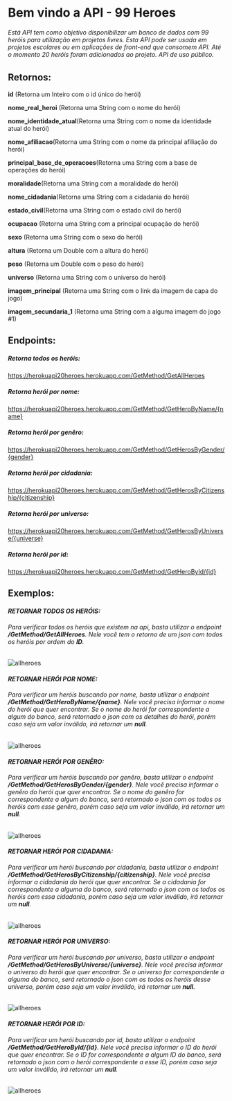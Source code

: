 # Bem vindo a API - 99 Heroes


###### Está API tem como objetivo disponibilizar um banco de dados com 99 heróis para utilização em projetos livres. Esta API pode ser usada em projetos escolares ou em aplicações de front-end que consomem API. Até o momento 20 heróis foram adicionados ao projeto. API de uso público.

## Retornos:
**id** (Retorna um Inteiro com o id único do herói) 

**nome_real_heroi** (Retorna uma String com o nome do herói)

**nome_identidade_atual**(Retorna uma String com o nome da identidade atual do herói)

**nome_afiliacao**(Retorna uma String com o nome da principal afiliação do herói)

**principal_base_de_operacoes**(Retorna uma String com a base de operações do herói)

**moralidade**(Retorna uma String com a moralidade do herói)

**nome_cidadania**(Retorna uma String com a cidadania do herói)

**estado_civil**(Retorna uma String com o estado civil do herói)

**ocupacao** (Retorna uma String com a principal ocupação do herói)

**sexo** (Retorna uma String com o sexo do herói)

**altura** (Retorna um Double com a altura do herói) 

**peso** (Retorna um Double com o peso do herói) 

**universo** (Retorna uma String com o universo do herói)

**imagem_principal** (Retorna uma String com o link da imagem de capa do jogo)

**imagem_secundaria_1** (Retorna uma String com a alguma imagem do jogo #1)



## Endpoints:
##### Retorna todos os heróis:
https://herokuapi20heroes.herokuapp.com/GetMethod/GetAllHeroes

##### Retorna herói por nome:
https://herokuapi20heroes.herokuapp.com/GetMethod/GetHeroByName/{name}

##### Retorna herói por genêro:
https://herokuapi20heroes.herokuapp.com/GetMethod/GetHerosByGender/{gender}

##### Retorna herói por cidadania:
https://herokuapi20heroes.herokuapp.com/GetMethod/GetHerosByCitizenship/{citizenship}

##### Retorna herói por universo:
https://herokuapi20heroes.herokuapp.com/GetMethod/GetHerosByUniverse/{universe}

##### Retorna herói por id:
https://herokuapi20heroes.herokuapp.com/GetMethod/GetHeroById/{id}

## Exemplos:

#### ***RETORNAR TODOS OS HERÓIS:***
###### Para verificar todos os heróis que existem na api, basta utilizar o endpoint ***/GetMethod/GetAllHeroes***. Nele você tem o retorno de um json com todos os heróis por ordem do ***ID***.
![allheroes](https://user-images.githubusercontent.com/62068883/170247052-17bf865f-d8ef-4a6c-8372-583ec4cd09b2.PNG)


#### ***RETORNAR HERÓI POR NOME:***
###### Para verificar um heróis buscando por nome, basta utilizar o endpoint ***/GetMethod/GetHeroByName/{name}***. Nele você precisa informar o nome do herói que quer encontrar. Se o nome do herói for correspondente a algum do banco, será retornado o json com os detalhes do herói, porém caso seja um valor inválido, irá retornar um ***null***.
![allheroes](https://user-images.githubusercontent.com/62068883/170247052-17bf865f-d8ef-4a6c-8372-583ec4cd09b2.PNG)


#### ***RETORNAR HERÓI POR GENÊRO:***
###### Para verificar um heróis buscando por genêro, basta utilizar o endpoint ***/GetMethod/GetHerosByGender/{gender}***. Nele você precisa informar o genêro do herói que quer encontrar. Se o nome do genêro for correspondente a algum do banco, será retornado o json com os todos os heróis com esse genêro, porém caso seja um valor inválido, irá retornar um ***null***.
![allheroes](https://user-images.githubusercontent.com/62068883/170247052-17bf865f-d8ef-4a6c-8372-583ec4cd09b2.PNG)


#### ***RETORNAR HERÓI POR CIDADANIA:***
###### Para verificar um herói buscando por cidadania, basta utilizar o endpoint ***/GetMethod/GetHerosByCitizenship/{citizenship}***. Nele você precisa informar a cidadania do herói que quer encontrar. Se a cidadania for correspondente a alguma do banco, será retornado o json com os todos os heróis com essa cidadania, porém caso seja um valor inválido, irá retornar um ***null***.
![allheroes](https://user-images.githubusercontent.com/62068883/170247052-17bf865f-d8ef-4a6c-8372-583ec4cd09b2.PNG)

#### ***RETORNAR HERÓI POR UNIVERSO:***
###### Para verificar um herói buscando por universo, basta utilizar o endpoint ***/GetMethod/GetHerosByUniverse/{universe}***. Nele você precisa informar o universo do herói que quer encontrar. Se o universo for correspondente a alguma do banco, será retornado o json com os todos os heróis desse universo, porém caso seja um valor inválido, irá retornar um ***null***.
![allheroes](https://user-images.githubusercontent.com/62068883/170247052-17bf865f-d8ef-4a6c-8372-583ec4cd09b2.PNG)


#### ***RETORNAR HERÓI POR ID:***
###### Para verificar um herói buscando por id, basta utilizar o endpoint ***/GetMethod/GetHeroById/{id}***. Nele você precisa informar o ID do herói que quer encontrar. Se o ID for correspondente a algum ID do banco, será retornado o json com o herói correspondente a esse ID, porém caso seja um valor inválido, irá retornar um ***null***.
![allheroes](https://user-images.githubusercontent.com/62068883/170247052-17bf865f-d8ef-4a6c-8372-583ec4cd09b2.PNG)
